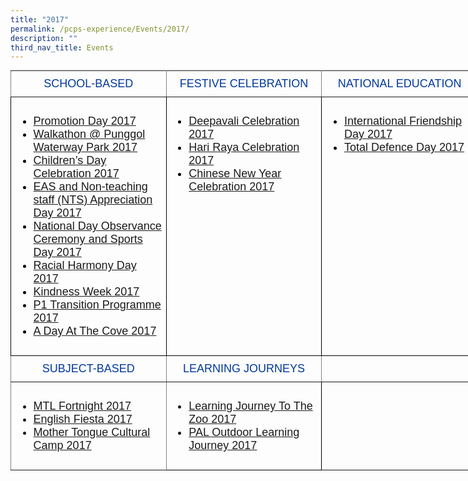 ```yaml
---
title: "2017"
permalink: /pcps-experience/Events/2017/
description: ""
third_nav_title: Events
---
```

<style type="text/css">
.tg  {border-collapse:collapse;border-spacing:0;margin:0px auto;}
.tg td{border-color:black;border-style:solid;border-width:1px;font-family:Arial, sans-serif;font-size:14px;
  overflow:hidden;padding:10px 5px;word-break:normal;}
.tg th{border-color:black;border-style:solid;border-width:1px;font-family:Arial, sans-serif;font-size:14px;
  font-weight:normal;overflow:hidden;padding:10px 5px;word-break:normal;}
.tg .tg-wk4u{border-color:inherit;color:#00389b;font-size:18px;text-align:center;vertical-align:middle}
.tg .tg-3c46{border-color:#000000;color:#000000;font-size:18px;text-align:left;vertical-align:top}
.tg .tg-b94i{border-color:inherit;color:#00389B;font-size:18px;text-align:center;vertical-align:middle}
.tg .tg-fuxe{border-color:inherit;font-size:18px;text-align:left;vertical-align:top}
.tg .tg-nx8p{font-size:18px;text-align:left;vertical-align:top}
</style>
<table class="tg" style="undefined;table-layout: fixed; width: 748px">
<colgroup>
<col style="width: 249px">
<col style="width: 249px">
<col style="width: 250px">
</colgroup>
<tbody>
  <tr>
    <td class="tg-wk4u">SCHOOL-BASED</td>
    <td class="tg-wk4u">FESTIVE CELEBRATION</td>
    <td class="tg-wk4u">NATIONAL EDUCATION</td>
  </tr>
  <tr>
    <td class="tg-3c46"><ul>
<li><a href="https://punggolcovepri.moe.edu.sg/pcps-experience/events/2017/school-based/promotion-day-2017">Promotion Day 2017</a></li>
<li><a href="https://punggolcovepri.moe.edu.sg/pcps-experience/events/2017/school-based/walkathon-at-punggol-waterway-park">Walkathon @ Punggol Waterway Park 2017</a></li>
<li><a href="https://punggolcovepri.moe.edu.sg/pcps-experience/events/2017/school-based/children-s-day-celebration-2017">Children&rsquo;s Day Celebration 2017</a></li>
<li><a href="https://punggolcovepri.moe.edu.sg/pcps-experience/events/2017/school-based/eas-and-non-teaching-staff-nts-appreciation-day">EAS and Non-teaching staff (NTS) Appreciation Day 2017</a></li>
<li><a href="https://punggolcovepri.moe.edu.sg/pcps-experience/events/2017/school-based/national-day-observance-ceremony-and-sports-day-2017">National Day Observance Ceremony and Sports Day 2017</a></li>
<li><a href="https://punggolcovepri.moe.edu.sg/pcps-experience/events/2017/school-based/racial-harmony-day-2017">Racial Harmony Day 2017</a></li>
<li><a href="https://punggolcovepri.moe.edu.sg/pcps-experience/events/2017/school-based/kindness-week-2017">Kindness Week 2017</a></li>
<li><a href="https://punggolcovepri.moe.edu.sg/pcps-experience/events/2017/school-based/p1-transition-programme-2017">P1 Transition Programme 2017</a></li>
<li><a href="https://punggolcovepri.moe.edu.sg/pcps-experience/events/2017/school-based/a-day-at-the-cove-2017">A Day At The Cove 2017</a></li>
</ul></td>
    <td class="tg-3c46"><ul>
<li><a href="https://punggolcovepri.moe.edu.sg/pcps-experience/events/2017/festive-celebration/deepavali-celebration-2017">Deepavali Celebration 2017</a></li>
<li><a href="https://punggolcovepri.moe.edu.sg/pcps-experience/events/2017/festive-celebration/hari-raya-aidilfitri-celebration">Hari Raya Celebration 2017</a></li>
<li><a href="https://punggolcovepri.moe.edu.sg/pcps-experience/events/2017/festive-celebration/chinese-new-year-celebration">Chinese New Year Celebration 2017</a></li>
</ul></td>
    <td class="tg-3c46"><ul>
<li><a href="https://punggolcovepri.moe.edu.sg/pcps-experience/events/2017/national-education/international-friendship-day-2017">International Friendship Day 2017</a></li>
<li><a href="https://punggolcovepri.moe.edu.sg/pcps-experience/events/2017/national-education/total-defence-day-2017">Total Defence Day 2017</a></li>
</ul></td>
  </tr>
  <tr>
    <td class="tg-b94i">SUBJECT-BASED</td>
    <td class="tg-b94i">LEARNING JOURNEYS</td>
    <td class="tg-b94i"></td>
  </tr>
  <tr>
    <td class="tg-fuxe"><ul>
<li><a href="https://punggolcovepri.moe.edu.sg/pcps-experience/events/2017/subject-based/mtl-fortnight-2017">MTL Fortnight 2017</a></li>
<li><a href="https://punggolcovepri.moe.edu.sg/pcps-experience/events/2017/subject-based/english-fiesta-2017">English Fiesta 2017</a></li>
<li><a href="https://punggolcovepri.moe.edu.sg/pcps-experience/events/2017/subject-based/mother-tongue-cultural-camp-2017">Mother Tongue Cultural Camp 2017</a></li>
</ul></td>
    <td class="tg-nx8p"><ul>
<li><a href="https://punggolcovepri.moe.edu.sg/pcps-experience/events/2017/learning-journeys/2017-learning-journey-to-zoo">Learning Journey To The Zoo 2017</a></li>
<li><a href="https://punggolcovepri.moe.edu.sg/pcps-experience/events/2017/learning-journeys/pal-outdoor-learning-journey-2017">PAL Outdoor Learning Journey 2017</a></li>
</ul></td>
    <td class="tg-fuxe"></td>
  </tr>
</tbody>
</table>